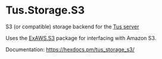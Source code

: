 # Tus.Storage.S3

S3 (or compatible) storage backend for the [Tus server](https://hex.pm/packages/tus)

Uses the [ExAWS.S3](https://hex.pm/packages/ex_aws_s3) package for interfacing with Amazon S3.

Documentation: https://hexdocs.pm/tus_storage_s3/
